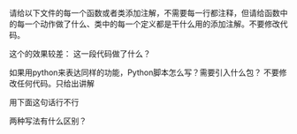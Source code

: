 请给以下文件的每一个函数或者类添加注解，不需要每一行都注释，但请给函数中的每一个动作做了什么、类中的每一个定义都是干什么用的添加注解。不要修改代码。

这个的效果较差：
这一段代码做了什么？

如果用python来表达同样的功能，Python脚本怎么写？需要引入什么包？
不要修改任何代码。只给出讲解



用下面这句话行不行

两种写法有什么区别？


